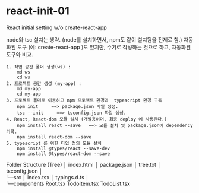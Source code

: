 # react-init-01
React initial setting w/o create-react-app 

node와 tsc 설치는 생략. (node를 설치하면서, npm도 같이 설치됨을 전제로 함.)
자동화된 도구 (예:  create-react-app )도 있지만, 수기로 작성하는 것으로 하고, 자동화된 도구와 비교.


	1. 작업 공간 폴더 생성(ws) :
		md ws
		cd ws
	2. 프로젝트 공간 생성 (my-app) :
		md my-app
		cd my-app
	3. 프로젝트 폴더로 이동하고 npm 프로젝트 환경과  typescript 환경 구축
		npm init     ==> package.json 파일 생성.
		tsc --init     ==> tsconfig.json 파일 생성.
	4. React, React-dom 모듈 설치 (개발용이며, 최종 deploy 에 사용된다.)
		npm install react --save   ==> 모듈 설치 및 package.json에 dependency 기록.
		npm install react-dom --save
	5. typescript 를 위한 타입 정의 모듈 설치 
		npm install @types/react --save-dev
		npm install @types/react-dom --save


Folder Structure (Tree)
│  index.html
│  package.json
│  tree.txt
│  tsconfig.json
│          
└─src
    │  index.tsx
    │  typings.d.ts
    │  
    └─components
            Root.tsx
            TodoItem.tsx
            TodoList.tsx
